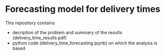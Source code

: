 # Forecasting model for delivery times


This repository contains 
- decription of the problem and summary of the results (delivery_time_results.pdf)
- python code (delivery_time_forecasting.ipynb) on which the analysis is based
